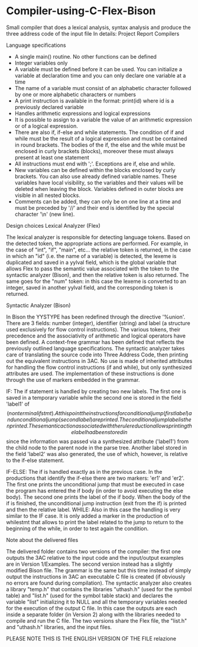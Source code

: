 # Compiler-using-C-Flex-Bison
Small compiler that does a lexical analysis, syntax analysis and produce the three address code of the input file 
In details:
Project Report Compilers

Language specifications

- A single main() routine. No other functions can be defined
- Integer variables only
- A variable must be defined before it can be used. You can initialize a variable at declaration time and you can only declare one variable at a time
- The name of a variable must consist of an alphabetic character followed by one or more alphabetic characters or numbers
- A print instruction is available in the format: print(id) where id is a previously declared variable
- Handles arithmetic expressions and logical expressions
- It is possible to assign to a variable the value of an arithmetic expression or of a logical expression.
- There are also if, if-else and while statements. The condition of if and while must be the result of a logical expression and must be contained in round brackets. The bodies of the if, the else and the while must be enclosed in curly brackets (blocks), moreover these must always present at least one statement
- All instructions must end with ';'. Exceptions are if, else and while.
- New variables can be defined within the blocks enclosed by curly brackets. You can also use already defined variable names. These variables have local visibility, so the variables and their values will be deleted when leaving the block. Variables defined in outer blocks are visible in all nested blocks.
- Comments can be added, they can only be on one line at a time and must be preceded by '//' and their end is identified by the special character '\n' (new line).


Design choices
Lexical Analyzer (Flex)

The lexical analyzer is responsible for detecting language tokens. Based on the detected token, the appropriate actions are performed. For example, in the case of "int", "if", "main", etc... the relative token is returned, in the case in which an "id" (i.e. the name of a variable) is detected, the lexeme is duplicated and saved in a yylval field, which is the global variable that allows Flex to pass the semantic value associated with the token to the syntactic analyzer (Bison), and then the relative token is also returned. The same goes for the "num" token: in this case the lexeme is converted to an integer, saved in another yylval field, and the corresponding token is returned.

Syntactic Analyzer (Bison)

In Bison the YYSTYPE has been redefined through the directive '%union'. There are 3 fields: number (integer), identifier (string) and label (a structure used exclusively for flow control instructions). The various tokens, their precedence and the associativity of arithmetic and logical operators have been defined.
A context-free grammar has been defined that reflects the previously outlined language specifications. The syntactic analyzer takes care of translating the source code into Three Address Code, then printing out the equivalent instructions in 3AC.
No use is made of inherited attributes for handling the flow control instructions (if and while), but only synthesized attributes are used. The implementation of these instructions is done through the use of markers embedded in the grammar.

IF:
The if statement is handled by creating two new labels. The first one is saved in a temporary variable while the second one is stored in the field 'label1' of $$ (nonterminal ifstmt). At this point the instructions for conditional jump (first label) and unconditional jump (second label) are printed. The conditional jump label is then printed. The semantic action associated with the rule reduction allows printing the label had been stored in $$ since the information was passed via a synthesized attribute ('label1') from the child node to the parent node in the parse tree.
Another label stored in the field 'label2' was also generated, the use of which, however, is relative to the if-else statement.

IF-ELSE:
The if is handled exactly as in the previous case. In the productions that identify the if-else there are two markers: 'er1' and 'er2'. The first one prints the unconditional jump that must be executed in case the program has entered the if body (in order to avoid executing the else body). The second one prints the label of the if body. When the body of the if is finished, the unconditional jump instruction (exit from the if) is printed and then the relative label.
WHILE:
Also in this case the handling is very similar to the IF case. It is only added a marker in the production of whilestmt that allows to print the label related to the jump to return to the beginning of the while, in order to test again the condition.


Note about the delivered files

The delivered folder contains two versions of the compiler: the first one outputs the 3AC relative to the input code and the input/output examples are in Version 1/Examples.
The second version instead has a slightly modified Bison file. The grammar is the same but this time instead of simply output the instructions in 3AC an executable C file is created (if obviously no errors are found during compilation). The syntactic analyzer also creates a library "temp.h" that contains the libraries "uthash.h" (used for the symbol table) and "list.h" (used for the symbol table stack) and declares the variable "list" initializing it to NULL and all the temporary variables needed for the execution of the output C file. In this case the outputs are each inside a separate folder (in Version 2) along with the libraries needed to compile and run the C file.
The two versions share the Flex file, the "list.h" and "uthash.h" libraries, and the input files.

PLEASE NOTE THIS IS THE ENGLISH VERSION OF THE FILE relazione 

